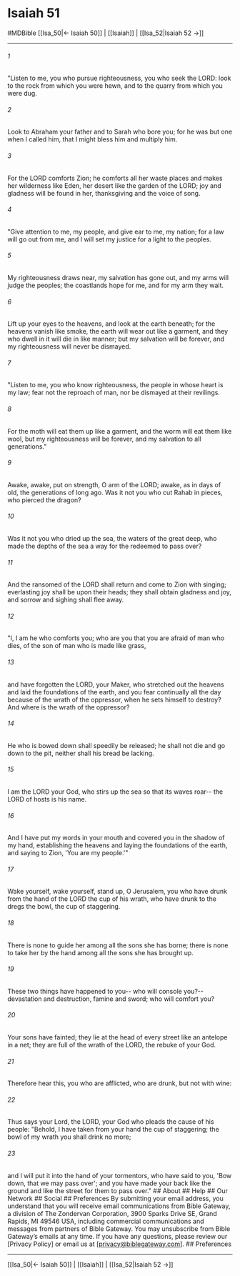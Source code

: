 # Isaiah 51
#MDBible
[[Isa_50|← Isaiah 50]] | [[Isaiah]] | [[Isa_52|Isaiah 52 →]]

***






###### 1 


"Listen to me, you who pursue righteousness, you who seek the LORD: look to the rock from which you were hewn, and to the quarry from which you were dug. 





###### 2 


Look to Abraham your father and to Sarah who bore you; for he was but one when I called him, that I might bless him and multiply him. 





###### 3 


For the LORD comforts Zion; he comforts all her waste places and makes her wilderness like Eden, her desert like the garden of the LORD; joy and gladness will be found in her, thanksgiving and the voice of song. 





###### 4 


"Give attention to me, my people, and give ear to me, my nation; for a law will go out from me, and I will set my justice for a light to the peoples. 





###### 5 


My righteousness draws near, my salvation has gone out, and my arms will judge the peoples; the coastlands hope for me, and for my arm they wait. 





###### 6 


Lift up your eyes to the heavens, and look at the earth beneath; for the heavens vanish like smoke, the earth will wear out like a garment, and they who dwell in it will die in like manner; but my salvation will be forever, and my righteousness will never be dismayed. 





###### 7 


"Listen to me, you who know righteousness, the people in whose heart is my law; fear not the reproach of man, nor be dismayed at their revilings. 





###### 8 


For the moth will eat them up like a garment, and the worm will eat them like wool, but my righteousness will be forever, and my salvation to all generations." 





###### 9 


Awake, awake, put on strength, O arm of the LORD; awake, as in days of old, the generations of long ago. Was it not you who cut Rahab in pieces, who pierced the dragon? 





###### 10 


Was it not you who dried up the sea, the waters of the great deep, who made the depths of the sea a way for the redeemed to pass over? 





###### 11 


And the ransomed of the LORD shall return and come to Zion with singing; everlasting joy shall be upon their heads; they shall obtain gladness and joy, and sorrow and sighing shall flee away. 





###### 12 


"I, I am he who comforts you; who are you that you are afraid of man who dies, of the son of man who is made like grass, 





###### 13 


and have forgotten the LORD, your Maker, who stretched out the heavens and laid the foundations of the earth, and you fear continually all the day because of the wrath of the oppressor, when he sets himself to destroy? And where is the wrath of the oppressor? 





###### 14 


He who is bowed down shall speedily be released; he shall not die and go down to the pit, neither shall his bread be lacking. 





###### 15 


I am the LORD your God, who stirs up the sea so that its waves roar-- the LORD of hosts is his name. 





###### 16 


And I have put my words in your mouth and covered you in the shadow of my hand, establishing the heavens and laying the foundations of the earth, and saying to Zion, 'You are my people.'" 





###### 17 


Wake yourself, wake yourself, stand up, O Jerusalem, you who have drunk from the hand of the LORD the cup of his wrath, who have drunk to the dregs the bowl, the cup of staggering. 





###### 18 


There is none to guide her among all the sons she has borne; there is none to take her by the hand among all the sons she has brought up. 





###### 19 


These two things have happened to you-- who will console you?-- devastation and destruction, famine and sword; who will comfort you? 





###### 20 


Your sons have fainted; they lie at the head of every street like an antelope in a net; they are full of the wrath of the LORD, the rebuke of your God. 





###### 21 


Therefore hear this, you who are afflicted, who are drunk, but not with wine: 





###### 22 


Thus says your Lord, the LORD, your God who pleads the cause of his people: "Behold, I have taken from your hand the cup of staggering; the bowl of my wrath you shall drink no more; 





###### 23 


and I will put it into the hand of your tormentors, who have said to you, 'Bow down, that we may pass over'; and you have made your back like the ground and like the street for them to pass over." ## About ## Help ## Our Network ## Social ## Preferences By submitting your email address, you understand that you will receive email communications from Bible Gateway, a division of The Zondervan Corporation, 3900 Sparks Drive SE, Grand Rapids, MI 49546 USA, including commercial communications and messages from partners of Bible Gateway. You may unsubscribe from Bible Gateway&rsquo;s emails at any time. If you have any questions, please review our [Privacy Policy] or email us at [privacy@biblegateway.com]. ## Preferences

***

[[Isa_50|← Isaiah 50]] | [[Isaiah]] | [[Isa_52|Isaiah 52 →]]
